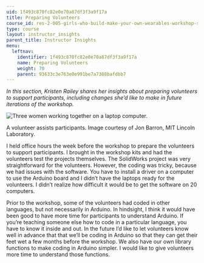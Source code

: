 ```yaml
---
uid: 1f493c870fc82e0e70a87df3f3a9f17a
title: Preparing Volunteers
course_id: res-2-005-girls-who-build-make-your-own-wearables-workshop-spring-2015
type: course
layout: instructor_insights
parent_title: Instructor Insights
menu:
  leftnav:
    identifier: 1f493c870fc82e0e70a87df3f3a9f17a
    name: Preparing Volunteers
    weight: 70
    parent: 93633c3e763e0e991be7a7388bafdbb7
---
```


_In this section, Kristen Railey shares her insights about preparing volunteers to support participants, including changes she’d like to make in future iterations of the workshop._

![Three women working together on a laptop computer.](https://open-learning-course-data-production.s3.amazonaws.com/res-2-005-girls-who-build-make-your-own-wearables-workshop-spring-2015/d2415059552dce1bf2b801af22cbc083_RES-2-005_photo-31.jpg)

A volunteer assists participants. Image courtesy of Jon Barron, MIT Lincoln Laboratory.

I held office hours the week before the workshop to prepare the volunteers to support participants. I brought in the workshop kits and had the volunteers test the projects themselves. The SolidWorks project was very straightforward for the volunteers. However, the coding was tricky, because we had issues with the software. You have to install a driver on a computer to use the Arduino board and I didn’t have the laptops ready for the volunteers. I didn’t realize how difficult it would be to get the software on 20 computers.

Prior to the workshop, some of the volunteers had coded in other languages, but not necessarily in Arduino. In hindsight, I think it would have been good to have more time for participants to understand Arduino. If you’re teaching someone else how to code in a particular language, you have to know it inside and out. In the future I’d like to let volunteers know well in advance that that we’ll be coding in Arduino so that they can get their feet wet a few months before the workshop. We also have our own library functions to make coding in Arduino simpler. I would like to give volunteers more time to understand those functions.